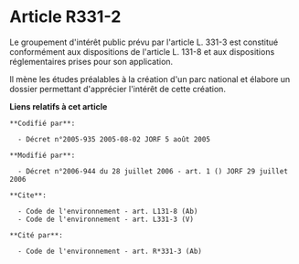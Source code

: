 # Article R331-2

Le groupement d'intérêt public prévu par l'article L. 331-3 est constitué conformément aux dispositions de l'article L. 131-8
et aux dispositions réglementaires prises pour son application. 

Il mène les études préalables à la création d'un parc national et élabore un dossier permettant d'apprécier l'intérêt de
cette création.

**Liens relatifs à cet article**

	**Codifié par**:

	  - Décret n°2005-935 2005-08-02 JORF 5 août 2005

	**Modifié par**:

	  - Décret n°2006-944 du 28 juillet 2006 - art. 1 () JORF 29 juillet 2006

	**Cite**:

	  - Code de l'environnement - art. L131-8 (Ab)
	  - Code de l'environnement - art. L331-3 (V)

	**Cité par**:

	  - Code de l'environnement - art. R*331-3 (Ab)
